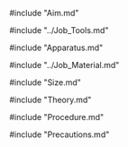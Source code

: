 #include "Aim.md"

#include "../Job_Tools.md"

#include "Apparatus.md"

#include "../Job_Material.md"

#include "Size.md"

#include "Theory.md"

#include "Procedure.md"

#include "Precautions.md"

